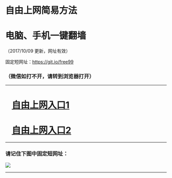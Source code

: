 ﻿# 自由上网简易方法

# 电脑、手机一键翻墙

（2017/10/09 更新，网址有效）

固定短网址：https://git.io/free99

### （微信如打不开，请转到浏览器打开）


***





# &nbsp;&nbsp; <a href="http://ft317528684.fwq-tz-1001.info/fwqtz01.html?t=100900113387 " target="_blank">自由上网入口1</a>
# &nbsp;&nbsp; <a href="http://ft1543328507.fwq-tz-1002.info/fwqtz02.html?t=100900121805 " target="_blank">自由上网入口2</a>
***

### 请记住下图中固定短网址：

<img src="https://s3-us-west-2.amazonaws.com/fwq-1001/yjfq-20170905okok.png" /> 


***

